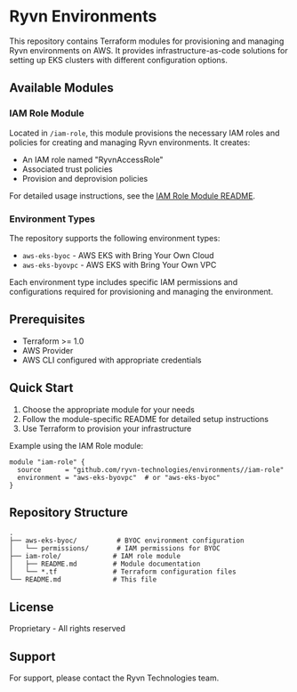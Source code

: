 # Ryvn Environments

This repository contains Terraform modules for provisioning and managing Ryvn environments on AWS. It provides infrastructure-as-code solutions for setting up EKS clusters with different configuration options.

## Available Modules

### IAM Role Module
Located in `/iam-role`, this module provisions the necessary IAM roles and policies for creating and managing Ryvn environments. It creates:
- An IAM role named "RyvnAccessRole"
- Associated trust policies
- Provision and deprovision policies

For detailed usage instructions, see the [IAM Role Module README](iam-role/README.md).

### Environment Types

The repository supports the following environment types:
- `aws-eks-byoc` - AWS EKS with Bring Your Own Cloud
- `aws-eks-byovpc` - AWS EKS with Bring Your Own VPC

Each environment type includes specific IAM permissions and configurations required for provisioning and managing the environment.

## Prerequisites

- Terraform >= 1.0
- AWS Provider
- AWS CLI configured with appropriate credentials

## Quick Start

1. Choose the appropriate module for your needs
2. Follow the module-specific README for detailed setup instructions
3. Use Terraform to provision your infrastructure

Example using the IAM Role module:

```hcl
module "iam-role" {
  source      = "github.com/ryvn-technologies/environments//iam-role"
  environment = "aws-eks-byovpc"  # or "aws-eks-byoc"
}
```

## Repository Structure

```
.
├── aws-eks-byoc/          # BYOC environment configuration
│   └── permissions/       # IAM permissions for BYOC
├── iam-role/             # IAM role module
│   ├── README.md         # Module documentation
│   └── *.tf              # Terraform configuration files
└── README.md             # This file
```

## License

Proprietary - All rights reserved

## Support

For support, please contact the Ryvn Technologies team.
